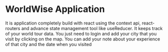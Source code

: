 # WorldWise Application
 It is application completely build with react using the context api, react-routers and advance state management tool like useReducer.
 It keeps track of your world tour data.
 You just need to login and add your city that you visit by clicking on the map.
 You can add your note about your experience of that city and the date when you visited 
